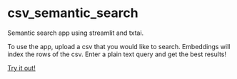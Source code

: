 # csv_semantic_search
Semantic search app using streamlit and txtai.

To use the app, upload a csv that you would like to search. Embeddings will index the rows of the csv. Enter a plain text query and get the best results!

[Try it out!](http://semsearch.trevordobbertin.com)
